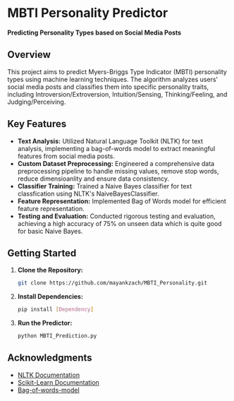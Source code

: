 # MBTI Personality Predictor

**Predicting Personality Types based on Social Media Posts**

## Overview

This project aims to predict Myers-Briggs Type Indicator (MBTI) personality types using machine learning techniques. The algorithm analyzes users' social media posts and classifies them into specific personality traits, including Introversion/Extroversion, Intuition/Sensing, Thinking/Feeling, and Judging/Perceiving.

## Key Features

- **Text Analysis:** Utilized Natural Language Toolkit (NLTK) for text analysis, implementing a bag-of-words model to extract meaningful features from social media posts.
- **Custom Dataset Preprocessing:** Engineered a comprehensive data preprocessing pipeline to handle missing values, remove stop words, reduce dimensioanlity and ensure data consistency.
- **Classifier Training:** Trained a Naive Bayes classifier for text classfication using NLTK's NaiveBayesClassifier.
- **Feature Representation:** Implemented Bag of Words model for efficient feature representation.
- **Testing and Evaluation:** Conducted rigorous testing and evaluation, achieving a high accuracy of 75% on unseen data which is quite good for basic Naive Bayes.

## Getting Started

1. **Clone the Repository:**
    ```bash
    git clone https://github.com/mayankzach/MBTI_Personality.git
    ```

2. **Install Dependencies:**
    ```bash
    pip install [Dependency]
    ```

3. **Run the Predictor:**
    ```bash
    python MBTI_Prediction.py
    ```


## Acknowledgments

- [NLTK Documentation](https://www.nltk.org/)
- [Scikit-Learn Documentation](https://scikit-learn.org/)
- [Bag-of-words-model](https://scikit-learn.org/](https://machinelearningmastery.com/gentle-introduction-bag-words-model/)https://machinelearningmastery.com/gentle-introduction-bag-words-model/)
